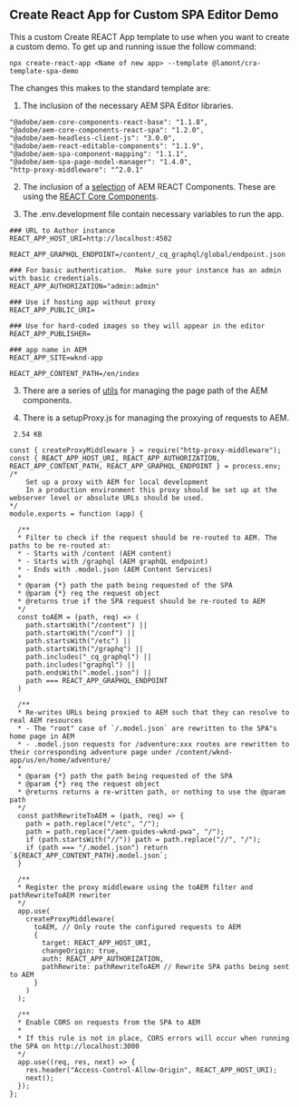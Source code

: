 ## Create React App for Custom SPA Editor Demo

This a custom Create REACT App template to use when you want to create a custom demo.  To get up and running issue the follow command:

```
npx create-react-app <Name of new app> --template @lamont/cra-template-spa-demo
```

The changes this makes to the standard template are:

1. The inclusion of the necessary AEM SPA Editor libraries.

```
"@adobe/aem-core-components-react-base": "1.1.8",
"@adobe/aem-core-components-react-spa": "1.2.0",
"@adobe/aem-headless-client-js": "3.0.0",
"@adobe/aem-react-editable-components": "1.1.9",
"@adobe/aem-spa-component-mapping": "1.1.1",
"@adobe/aem-spa-page-model-manager": "1.4.0",
"http-proxy-middleware": "^2.0.1"
```

2. The inclusion of a [selection](https://github.com/lamontacrook/cra-template-spa-demo/tree/main/template/src/components/aem) of AEM REACT Components. These are using the [REACT Core Components](https://github.com/adobe/aem-react-core-wcm-components).

3. The .env.development file contain necessary variables to run the app.

```
### URL to Author instance
REACT_APP_HOST_URI=http://localhost:4502

REACT_APP_GRAPHQL_ENDPOINT=/content/_cq_graphql/global/endpoint.json

### For basic authentication.  Make sure your instance has an admin with basic credentials.
REACT_APP_AUTHORIZATION="admin:admin"

### Use if hosting app without proxy
REACT_APP_PUBLIC_URI=

### Use for hard-coded images so they will appear in the editor
REACT_APP_PUBLISHER=

### app name in AEM
REACT_APP_SITE=wknd-app

REACT_APP_CONTENT_PATH=/en/index
```

3. There are a series of [utils](https://github.com/lamontacrook/cra-template-spa-demo/tree/main/template/src/utils) for managing the page path of the AEM components.

4. There is a setupProxy.js for managing the proxying of requests to AEM.

```
 2.54 KB
   
const { createProxyMiddleware } = require("http-proxy-middleware");
const { REACT_APP_HOST_URI, REACT_APP_AUTHORIZATION, REACT_APP_CONTENT_PATH, REACT_APP_GRAPHQL_ENDPOINT } = process.env;
/*
    Set up a proxy with AEM for local development
    In a production environment this proxy should be set up at the webserver level or absolute URLs should be used.
*/
module.exports = function (app) {

  /**
  * Filter to check if the request should be re-routed to AEM. The paths to be re-routed at:
  * - Starts with /content (AEM content)
  * - Starts with /graphql (AEM graphQL endpoint)
  * - Ends with .model.json (AEM Content Services)
  * 
  * @param {*} path the path being requested of the SPA
  * @param {*} req the request object
  * @returns true if the SPA request should be re-routed to AEM
  */
  const toAEM = (path, req) => (
    path.startsWith("/content") ||
    path.startsWith("/conf") ||
    path.startsWith("/etc") ||
    path.startsWith("/graphq") ||
    path.includes("_cq_graphql") ||
    path.includes("graphql") ||
    path.endsWith(".model.json") ||
    path === REACT_APP_GRAPHQL_ENDPOINT
  )

  /**
  * Re-writes URLs being proxied to AEM such that they can resolve to real AEM resources
  * - The "root" case of `/.model.json` are rewritten to the SPA"s home page in AEM
  * - .model.json requests for /adventure:xxx routes are rewritten to their corresponding adventure page under /content/wknd-app/us/en/home/adventure/ 
  * 
  * @param {*} path the path being requested of the SPA
  * @param {*} req the request object
  * @returns returns a re-written path, or nothing to use the @param path
  */
  const pathRewriteToAEM = (path, req) => {
    path = path.replace("/etc", "/");
    path = path.replace("/aem-guides-wknd-pwa", "/");
    if (path.startsWith("//")) path = path.replace("//", "/");
    if (path === "/.model.json") return `${REACT_APP_CONTENT_PATH}.model.json`;
  }

  /**
  * Register the proxy middleware using the toAEM filter and pathRewriteToAEM rewriter 
  */
  app.use(
    createProxyMiddleware(
      toAEM, // Only route the configured requests to AEM
      {
        target: REACT_APP_HOST_URI,
        changeOrigin: true,
        auth: REACT_APP_AUTHORIZATION,
        pathRewrite: pathRewriteToAEM // Rewrite SPA paths being sent to AEM
      }
    )
  );

  /**
  * Enable CORS on requests from the SPA to AEM
  * 
  * If this rule is not in place, CORS errors will occur when running the SPA on http://localhost:3000
  */
  app.use((req, res, next) => {
    res.header("Access-Control-Allow-Origin", REACT_APP_HOST_URI);
    next();
  });
};
```


